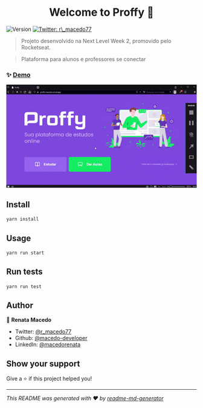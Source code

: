 <h1 align="center">Welcome to Proffy 👋</h1>
<p>
  <img alt="Version" src="https://img.shields.io/badge/version-0.1.0-blue.svg?cacheSeconds=2592000" />
  <a href="https://twitter.com/r_macedo77" target="_blank">
    <img alt="Twitter: r\_macedo77" src="https://img.shields.io/twitter/follow/r\_macedo77.svg?style=social" />
  </a>
</p>

> Projeto desenvolvido na Next Level Week 2, promovido pelo Rocketseat.

> Plataforma para alunos e professores se conectar

### ✨ [Demo](https://proffy-macedo.vercel.app)

![Farmers Market Finder Demo](demo/gif-demo.gif)

## Install

```sh
yarn install
```

## Usage

```sh
yarn run start
```

## Run tests

```sh
yarn run test
```

## Author

👤 **Renata Macedo**

- Twitter: [@r_macedo77](https://twitter.com/r_macedo77)
- Github: [@macedo-developer](https://github.com/macedo-developer)
- LinkedIn: [@macedorenata](https://linkedin.com/in/macedorenata)

## Show your support

Give a ⭐️ if this project helped you!

---

_This README was generated with ❤️ by [readme-md-generator](https://github.com/kefranabg/readme-md-generator)_
